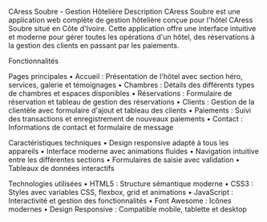 CAress Soubre - Gestion Hôtelière
Description
CAress Soubre est une application web complète de gestion hôtelière conçue pour l'hôtel CAress Soubre situé en Côte d'Ivoire. 
Cette application offre une interface intuitive et moderne pour gérer toutes les opérations d'un hôtel, des réservations à la gestion des clients en passant par les paiements.

Fonctionnalités

Pages principales
•	Accueil : Présentation de l'hôtel avec section héro, services, galerie et témoignages
•	Chambres : Détails des différents types de chambres et espaces disponibles
•	Réservations : Formulaire de réservation et tableau de gestion des réservations
•	Clients : Gestion de la clientèle avec formulaire d'ajout et tableau des clients
•	Paiements : Suivi des transactions et enregistrement de nouveaux paiements
•	Contact : Informations de contact et formulaire de message

Caractéristiques techniques
•	Design responsive adapté à tous les appareils
•	Interface moderne avec animations fluides
•	Navigation intuitive entre les différentes sections
•	Formulaires de saisie avec validation
•	Tableaux de données interactifs


    
Technologies utilisées
•	HTML5 : Structure sémantique moderne
•	CSS3 : Styles avec variables CSS, flexbox, grid et animations
•	JavaScript : Interactivité et gestion des fonctionnalités
•	Font Awesome : Icônes modernes
•	Design Responsive : Compatible mobile, tablette et desktop

